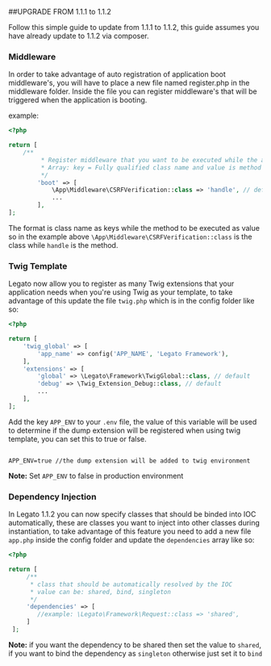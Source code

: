 ##UPGRADE FROM 1.1.1 to 1.1.2

Follow this simple guide to update from 1.1.1 to 1.1.2, this guide assumes you have 
already update to 1.1.2 via composer.

### Middleware

In order to take advantage of auto registration of application boot middleware's, you will have to place a new file 
named register.php in the middleware folder. Inside the file you can register 
middleware's that will be triggered when the application is booting.

example: 

```php
<?php

return [
    /**
         * Register middleware that you want to be executed while the app is booting
         * Array: key = Fully qualified class name and value is method to trigger
         */
        'boot' => [
            \App\Middleware\CSRFVerification::class => 'handle', // default
            ...
        ],
];
```
The format is class name as keys while the method to be executed as value so in the 
example above `\App\Middleware\CSRFVerification::class` is the class while 
`handle` is the method.

### Twig Template

Legato now allow you to register as many Twig extensions that your application
needs when you're using Twig as your template, to take advantage of this update the file 
`twig.php` which is in the config folder like so:

```php
<?php

return [
    'twig_global' => [
        'app_name' => config('APP_NAME', 'Legato Framework'),
    ],
    'extensions' => [
        'global' => \Legato\Framework\TwigGlobal::class, // default
        'debug' => \Twig_Extension_Debug::class, // default
        ...
    ],
];

```

Add the key `APP_ENV` to your `.env` file, the value of this variable will be used to determine
if the dump extension will be registered when using twig template, you can set this to true or false.

```.env

APP_ENV=true //the dump extension will be added to twig environment

```

**Note:** Set `APP_ENV` to false in production environment

### Dependency Injection
In Legato 1.1.2 you can now specify classes that should be binded  into IOC 
automatically, these are classes you want to inject into other classes during instantiation, to take advantage of this feature you need to
 add a new file `app.php` inside the config folder and update the `dependencies` array like so:
 
```php
<?php

return [
     /**
      * class that should be automatically resolved by the IOC
      * value can be: shared, bind, singleton
      */
     'dependencies' => [
        //example: \Legato\Framework\Request::class => 'shared',
     ]
 ];

```
 
 **Note:** if you want the dependency to be shared then set the value to `shared`, 
 if you want to bind the dependency as `singleton` 
 otherwise just set it to `bind`

